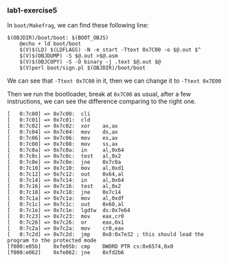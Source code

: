 ### lab1-exercise5

In `boot/Makefrag`, we can find these following line:

```
$(OBJDIR)/boot/boot: $(BOOT_OBJS)
	@echo + ld boot/boot
	$(V)$(LD) $(LDFLAGS) -N -e start -Ttext 0x7C00 -o $@.out $^
	$(V)$(OBJDUMP) -S $@.out >$@.asm
	$(V)$(OBJCOPY) -S -O binary -j .text $@.out $@
	$(V)perl boot/sign.pl $(OBJDIR)/boot/boot
```
We can see that `-Ttext 0x7C00` in it, then we can change it to `-Ttext 0x7E00`

Then we run the bootloader, break at `0x7C00` as usual, after a few instructions, we can see the difference comparing to the right one.
```
[   0:7c00] => 0x7c00:	cli    
[   0:7c01] => 0x7c01:	cld    
[   0:7c02] => 0x7c02:	xor    ax,ax
[   0:7c04] => 0x7c04:	mov    ds,ax
[   0:7c06] => 0x7c06:	mov    es,ax
[   0:7c08] => 0x7c08:	mov    ss,ax
[   0:7c0a] => 0x7c0a:	in     al,0x64
[   0:7c0c] => 0x7c0c:	test   al,0x2
[   0:7c0e] => 0x7c0e:	jne    0x7c0a
[   0:7c10] => 0x7c10:	mov    al,0xd1
[   0:7c12] => 0x7c12:	out    0x64,al
[   0:7c14] => 0x7c14:	in     al,0x64
[   0:7c16] => 0x7c16:	test   al,0x2
[   0:7c18] => 0x7c18:	jne    0x7c14
[   0:7c1a] => 0x7c1a:	mov    al,0xdf
[   0:7c1c] => 0x7c1c:	out    0x60,al
[   0:7c1e] => 0x7c1e:	lgdtw  ds:0x7e64
[   0:7c23] => 0x7c23:	mov    eax,cr0
[   0:7c26] => 0x7c26:	or     eax,0x1
[   0:7c2a] => 0x7c2a:	mov    cr0,eax
[   0:7c2d] => 0x7c2d:	jmp    0x8:0x7e32 ; this should lead the program to the protected mode
[f000:e05b]    0xfe05b:	cmp    DWORD PTR cs:0x6574,0x0
[f000:e062]    0xfe062:	jne    0xfd2b6
```
